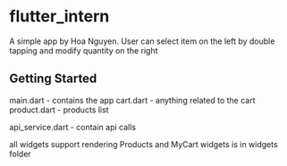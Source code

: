 # flutter_intern

A simple app by Hoa Nguyen. User can select item on the left by double tapping and modify quantity on the right

## Getting Started

main.dart - contains the app
cart.dart - anything related to the cart
product.dart - products list

api_service.dart - contain api calls

all widgets support rendering Products and MyCart widgets is in widgets folder
